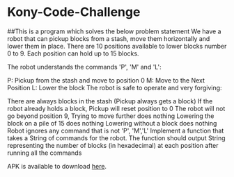 # Kony-Code-Challenge

##This is a program which solves the below problem statement
We have a robot that can pickup blocks from a stash, move them horizontally and lower them in place. There are 10 positions available to lower blocks number 0 to 9. Each position can hold up to 15 blocks.

The robot understands the commands 'P', 'M' and 'L':

P: Pickup from the stash and move to position 0
M: Move to the Next Position
L: Lower the block
The robot is safe to operate and very forgiving:

There are always blocks in the stash (Pickup always gets a block)
If the robot already holds a block, Pickup will reset position to 0
The robot will not go beyond position 9, Trying to move further does nothing
Lowering the block on a pile of 15 does nothing
Lowering without a block does nothing
Robot ignores any command that is not 'P', 'M','L'
Implement a function that takes a String of commands for the robot. The function should output String representing the number of blocks (in hexadecimal) at each position after running all the commands

APK is available to download [here](https://drive.google.com/file/d/1ihuhsfBcnZS0RGlPmpy4BWumCk3l2XJQ/view?usp=sharing).
